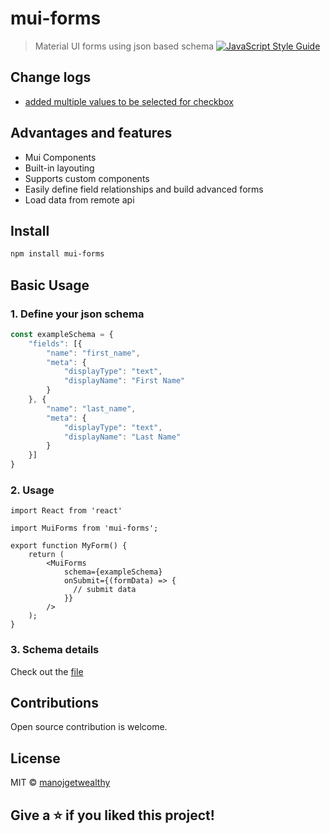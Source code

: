 # mui-forms

> Material UI forms using json based schema
 [![JavaScript Style Guide](https://img.shields.io/badge/code_style-standard-brightgreen.svg)](https://standardjs.com)

## Change logs
- [added multiple values to be selected for checkbox](https://github.com/manojadams/mui-forms/issues/3)
  
## Advantages and features
- Mui Components
- Built-in layouting
- Supports custom components
- Easily define field relationships and build advanced forms
- Load data from remote api

## Install

```bash
npm install mui-forms
```

## Basic Usage

### 1. Define your json schema
```typescript
const exampleSchema = {
    "fields": [{
        "name": "first_name",
        "meta": {
            "displayType": "text",
            "displayName": "First Name"
        }
    }, {
        "name": "last_name",
        "meta": {
            "displayType": "text",
            "displayName": "Last Name"
        }
    }]
}
```
### 2. Usage

```tsx
import React from 'react'

import MuiForms from 'mui-forms';

export function MyForm() {
    return (
        <MuiForms
            schema={exampleSchema}
            onSubmit={(formData) => {
              // submit data
            }}
        />
    );
}
```

### 3. Schema details
Check out the [file]([typescript-schema.md](https://github.com/manojadams/mui-forms/blob/master/typescript-schema.md))

## Contributions

Open source contribution is welcome.

## License

MIT © [manojgetwealthy](https://github.com/manojgetwealthy)

## Give a ⭐️ if you liked this project!
